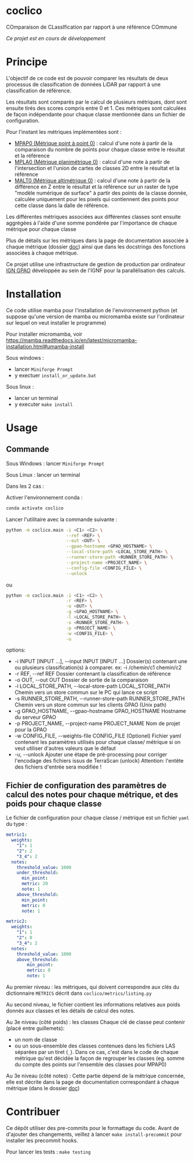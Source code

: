 # coclico

COmparaison de CLassIfication par rapport à une référence COmmune

*Ce projet est en cours de développement*

# Principe

L'objectif de ce code est de pouvoir comparer les résultats de deux processus de classification de données LiDAR
par rapport à une classification de référence.

Les résultats sont comparés par le calcul de plusieurs métriques, dont sont ensuite tirés des scores compris entre
0 et 1. Ces métriques sont calculées de façon indépendante pour chaque classe mentionnée dans un fichier de
configuration.

Pour l'instant les métriques implémentées sont :
* [MPAP0 (Métrique point à point 0)](doc/mpap0.md) : calcul d'une note à partir de la comparaison du nombre de points pour chaque classe
entre le résultat et la référence
* [MPLA0 (Métrique planimétrique 0)](doc/mpla0.md) : calcul d'une note à partir de l'intersection et l'union de cartes de classes 2D
entre le résultat et la référence
* [MALT0 (Métrique altimétrique 0)](doc/malt0.md) : calcul d'une note à partir de la différence en Z entre le résultat et la référence
sur un raster de type "modèle numérique de surface" à partir des points de la classe donnée, calculée uniquement pour
les pixels qui contiennent des points pour cette classe dans la dalle de référence.

Les différentes métriques associées aux différentes classes sont ensuite aggrégées à l'aide d'une somme pondérée par
l'importance de chaque métrique pour chaque classe

Plus de détails sur les métriques dans la page de documentation associée à chaque métrique (dossier [doc](doc)) ainsi
que dans les docstrings des fonctions associées à chaque métrique.

Ce projet utilise une infrastructure de gestion de production par ordinateur [IGN GPAO](https://github.com/ign-gpao)
développée au sein de l'IGNF pour la parallélisation des calculs.


# Installation

Ce code utilise mamba pour l'installation de l'environnement python (et suppose qu'une version de mamba ou micromamba
existe sur l'ordinateur sur lequel on veut installer le programme)

Pour installer micromamba, voir https://mamba.readthedocs.io/en/latest/micromamba-installation.html#umamba-install

Sous windows :
* lancer `Miniforge Prompt`
* y exectuer `install_or_update.bat`

Sous linux :
* lancer un terminal
* y executer `make install`

# Usage

## Commande

Sous Windows : lancer `Miniforge Prompt`

Sous Linux : lancer un terminal

Dans les 2 cas :

Activer l'environnement conda :
```bash
conda activate coclico
```

Lancer l'utilitaire avec la commande suivante :

```bash
python -m coclico.main -i <C1> <C2> \
                       --ref <REF> \
                       --out <OUT> \
                       --gpao-hostname <GPAO_HOSTNAME> \
                       --local-store-path <LOCAL_STORE_PATH> \
                       --runner-store-path <RUNNER_STORE_PATH> \
                       --project-name <PROJECT_NAME> \
                       --config-file <CONFIG_FILE> \
                       --unlock
```

ou

```bash
python -m coclico.main -i <C1> <C2> \
                       -r <REF> \
                       -o <OUT> \
                       -g <GPAO_HOSTNAME> \
                       -l <LOCAL_STORE_PATH> \
                       -s <RUNNER_STORE_PATH> \
                       -p <PROJECT_NAME> \
                       -w <CONFIG_FILE> \
                       -u
```

options:
*  -i INPUT [INPUT ...], --input INPUT [INPUT ...]
                        Dossier(s) contenant une ou plusieurs classification(s) à comparer. ex: -i
                        /chemin/c1 chemin/c2
*  -r REF, --ref REF     Dossier contenant la classification de référence
*  -o OUT, --out OUT     Dossier de sortie de la comparaison
*  -l LOCAL_STORE_PATH, --local-store-path LOCAL_STORE_PATH
                        Chemin vers un store commun sur le PC qui lance ce script
*  -s RUNNER_STORE_PATH, --runner-store-path RUNNER_STORE_PATH
                        Chemin vers un store commun sur les clients GPAO (Unix path)
*  -g GPAO_HOSTNAME, --gpao-hostname GPAO_HOSTNAME
                        Hostname du serveur GPAO
*  -p PROJECT_NAME, --project-name PROJECT_NAME
                        Nom de projet pour la GPAO
*  -w CONFIG_FILE, --weights-file CONFIG_FILE
                        (Optionel) Fichier yaml contenant les paramètres utilisés pour chaque classe/
                        métrique si on veut utiliser d'autres valeurs que le défaut
*  -u, --unlock         Ajouter une étape de pré-processing pour corriger l'encodage des fichiers issus de TerraScan (unlock)
                        Attention: l'entête des fichiers d'entrée sera modifiée !



## Fichier de configuration des paramètres de calcul des notes pour chaque métrique, et des poids pour chaque classe

Le fichier de configuration pour chaque classe / métrique est un fichier `yaml` du type :

```yaml
metric1:
  weights:
    "1": 1
    "2": 2
    "3_4": 2
  notes:
    threshold_value: 1000
    under_threshold:
      min_point:
      metric: 20
      note: 1
    above_threshold:
      min_point:
      metric: 0
      note: 1

metric2:
  weights:
    "1": 1
    "2": 0
    "3_4": 2
  notes:
    threshold_value: 1000
    above_threshold:
        min_point:
        metric: 0
        note: 1
```

Au premier niveau : les métriques, qui doivent correspondre aux clés du dictionnaire `METRICS`
décrit dans `coclico/metrics/listing.py`

Au second niveau, le fichier contient les informations relatives aux poids donnés aux classes et les détails de calcul des notes.

Au 3e niveau (côté poids) : les classes
Chaque clé de classe peut contenir (placé entre guillemets):
* un nom de classe
* ou un sous-ensemble des classes contenues dans les fichiers LAS séparées par un tiret (`_`).
Dans ce cas, c'est dans le code de chaque métrique qu'est décidée la façon de regrouper les classes
(eg. somme du compte des points sur l'ensemble des classes pour MPAP0)

Au 3e niveau (côté notes) :
Cette partie dépend de la métrique concernée, elle est décrite dans la page de documentation correspondant à chaque métrique (dans le dossier [doc](doc))



# Contribuer

Ce dépôt utiliser des pre-commits pour le formattage du code.
Avant de d'ajouter des changements, veillez à lancer `make install-precommit` pour installer les precommit hooks.

Pour lancer les tests : `make testing`